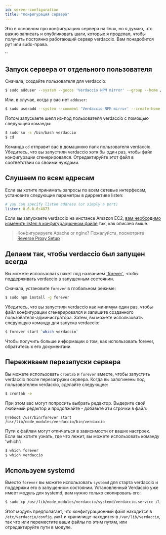 ```yaml
---
id: server-configuration
title: "Конфигурация сервера"
---
```


Это в основном про конфигурацию сервера на linux, но я думаю, что важно записать и опубликовать шаги, которые я проделал, чтобы получить постоянно работающий сервер verdaccio. Вам понадобится рут или sudo-права.

<div id="codefund">''</div>

## Запуск сервера от отдельного пользователя

Сначала, создайте пользователя для verdaccio:

```bash
$ sudo adduser --system --gecos 'Verdaccio NPM mirror' --group --home /var/lib/verdaccio verdaccio
```

Или, в случае, когда у вас нет `adduser`:

```bash
$ sudo useradd --system --comment 'Verdaccio NPM mirror' --create-home --home-dir /var/lib/verdaccio --shell /sbin/nologin verdaccio
```

Потом запускаете шелл из-под пользователя verdaccio с помощью следующей команды:

```bash
$ sudo su -s /bin/bash verdaccio
$ cd
```

Команда `cd` отправит вас в домашнюю папк пользователя verdaccio. Убедитесь, что вы запустили verdaccio хотя бы один раз, чтобы файл конфигурации сгенерировался. Отредактируйте этот файл в соответствии со своими нуждами.

## Слушаем по всем адресам

Если вы хотите принимать запросы по всем сетевые интерфесам, установите следующие параметры в диррективе listen:

```yaml
# you can specify listen address (or simply a port)
listen: 0.0.0.0:4873
```

Если вы запускаете verdaccio на инстансе Amazon EC2, [вам необходимо изменить listen в конфигурационном файле](https://github.com/verdaccio/verdaccio/issues/314#issuecomment-327852203) так, как описано выше.

> Конфигурируете Apache or nginx? Пожалуйста, посмотрите [Reverse Proxy Setup](reverse-proxy.md)

## Делаем так, чтобы verdaccio был запущен всегда

Вы можете использовать пакет под названием ['forever'](https://github.com/nodejitsu/forever), чтобы поддерживать verdaccio в запущенным состоянии.

Сначала, установите `forever` в глобальном режиме:

```bash
$ sudo npm install -g forever
```

Убедитесь, что вы запустили verdaccio как минимум один раз, чтобы файл конфигурации сгенерировался и запишите созданного пользователя-администратора. Затем, вы можете использовать следующую команду для запуска verdaccio:

```bash
$ forever start `which verdaccio`
```

Чтобы получить больше информации о том, как использовать forever, обратитесь к его документаии.

## Переживаем перезапуски сервера

Вы можете использовать `crontab` и `forever` вместе, чтобы запустить verdaccio после перезагрузки сервера. Когда вы залогинены под пользователем verdaccio, сделайте следующее:

```bash
$ crontab -e
```

При этом вас могут попросить выбрать редактор. Выдерите свой любимый редактор и продолжайте - добавьте эти строчки в файл:

    @reboot /usr/bin/forever start /usr/lib/node_modules/verdaccio/bin/verdaccio
    

Пути к файлам могут отличаться в зависимости от ваших настроек. Если вы хотите узнать, где что лежит, вы можете использовать команду 'which':

```bash
$ which forever
$ which verdaccio
```

## Используем systemd

Вместо `forever` вы можете использовать `systemd` для старта verdaccio и поддержки его в запущенном состоянии. Установленный Verdaccio уже имеет модуль для systemd, вам нужно только скопировать его:

```bash
$ sudo cp /usr/lib/node_modules/verdaccio/systemd/verdaccio.service /lib/systemd/system/ && sudo systemctl daemon-reload
```

Этот модуль предполагает, что конфигурационный файл находится в `/etc/verdaccio/config.yaml` и хранилище находится в `/var/lib/verdaccio`, так что или переместите ваши файлы по этим путям, или отредактируйте пути в модуле.